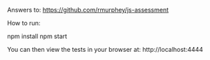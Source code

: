 Answers to: https://github.com/rmurphey/js-assessment

How to run:

npm install
npm start

You can then view the tests in your browser at: http://localhost:4444